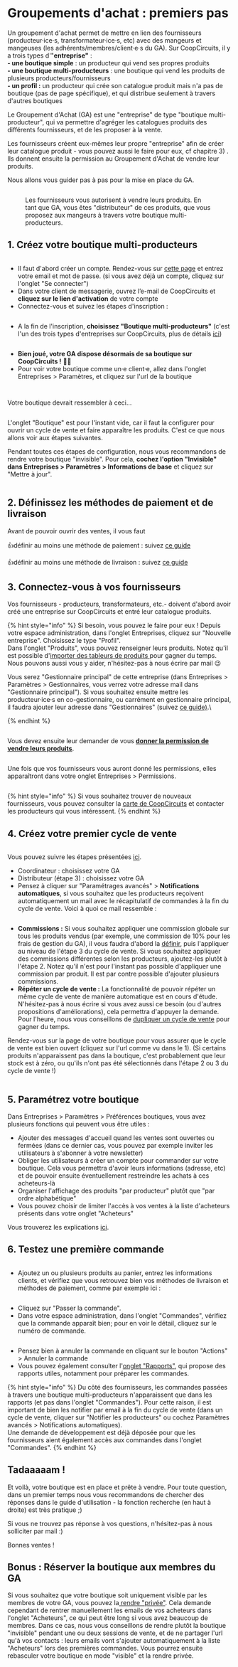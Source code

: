 # Groupements d'achat : premiers pas

Un groupement d'achat permet de mettre en lien des fournisseurs (producteur·ice·s, transformateur·ice·s, etc) avec des mangeurs et mangeuses (les adhérents/membres/client·e·s du GA). Sur CoopCircuits, il y a trois types d'"**entreprise"** :\
**- une boutique simple** : un producteur qui vend ses propres produits\
**- une boutique multi-producteurs** : une boutique qui vend les produits de plusieurs producteurs/fournisseurs\
**- un profil :** un producteur qui crée son catalogue produit mais n'a pas de boutique (pas de page spécifique), et qui distribue seulement à travers d'autres boutiques

Le Groupement d'Achat (GA) est une "entreprise" de type "boutique multi-producteur", qui va permettre d'agréger les catalogues produits des différents fournisseurs, et de les proposer à la vente.

Les fournisseurs créent eux-mêmes leur propre "entreprise" afin de créer leur catalogue produit -  vous pouvez aussi le faire pour eux, cf chapitre 3) . Ils donnent ensuite la permission au Groupement d'Achat de vendre leur produits.&#x20;

Nous allons vous guider pas à pas pour la mise en place du GA.

<figure><img src="../.gitbook/assets/schéma GA.png" alt=""><figcaption><p>Les fournisseurs vous autorisent à vendre leurs produits. En tant que GA, vous êtes "distributeur" de ces produits, que vous proposez aux mangeurs à travers votre boutique multi-producteurs.</p></figcaption></figure>



## 1. Créez votre boutique multi-producteurs

<figure><img src="../.gitbook/assets/schéma GA - uniquement GA.png" alt=""><figcaption></figcaption></figure>

* Il faut d'abord créer un compte. Rendez-vous sur [cette page](https://coopcircuits.fr/register/auth?after\_login=%2Fregister#/signup) et entrez votre email et mot de passe. (si vous avez déjà un compte, cliquez sur l'onglet "Se connecter")
* Dans votre client de messagerie, ouvrez l’e-mail de CoopCircuits et **cliquez sur le lien d'activation** de votre compte
* Connectez-vous et suivez les étapes d'inscription :

<figure><img src="../.gitbook/assets/Screen Shot 2022-09-20 at 10.45.21.png" alt=""><figcaption></figcaption></figure>

* A la fin de l'inscription, **choisissez "Boutique multi-producteurs"** (c'est l'un des trois types d'entreprises sur CoopCircuits, plus de détails [ici](https://guide.openfoodnetwork.org/v/fr/basic-features/enterprise-profile/package-types))

<figure><img src="../.gitbook/assets/Screen Shot 2022-09-20 at 10.47.15.png" alt=""><figcaption></figcaption></figure>

* **Bien joué, votre GA dispose désormais de sa boutique sur CoopCircuits !** 🎉🥂
* Pour voir votre boutique comme un·e client·e, allez dans l'onglet Entreprises > Paramètres, et cliquez sur l'url de la boutique&#x20;



<figure><img src="../.gitbook/assets/Screen Shot 2022-09-20 at 10.50.05 (1).png" alt=""><figcaption></figcaption></figure>

<figure><img src="../.gitbook/assets/Screen Shot 2022-09-20 at 10.50.20.png" alt=""><figcaption></figcaption></figure>

Votre boutique devrait ressembler à ceci...&#x20;

<figure><img src="../.gitbook/assets/Screen Shot 2022-09-20 at 10.55.52.png" alt=""><figcaption></figcaption></figure>

L'onglet "Boutique" est pour l'instant vide, car il faut la configurer pour ouvrir un cycle de vente et faire apparaître les produits. C'est ce que nous allons voir aux étapes suivantes.

Pendant toutes ces étapes de configuration, nous vous recommandons de rendre votre boutique "invisible". Pour cela, **cochez l'option "Invisible" dans Entreprises > Paramètres > Informations de base** et cliquez sur "Mettre à jour".

<figure><img src="../.gitbook/assets/Screen Shot 2022-09-20 at 13.08.07.png" alt=""><figcaption></figcaption></figure>



## 2. Définissez les méthodes de paiement et de livraison

Avant de pouvoir ouvrir des ventes, il vous faut&#x20;

:thumbsup:définir au moins une méthode de paiement : suivez [ce guide ](https://guide.openfoodnetwork.org/v/fr/basic-features/shopfront/payment-methods)

:thumbsup:définir au moins une méthode de livraison : suivez [ce guide](https://guide.openfoodnetwork.org/v/fr/basic-features/shopfront/shipping-methods)&#x20;



## 3. Connectez-vous à vos fournisseurs

Vos fournisseurs - producteurs, transformateurs, etc.- doivent d'abord avoir créé une entreprise sur CoopCircuits et entré leur catalogue produits.&#x20;

{% hint style="info" %}
Si besoin, vous pouvez le faire pour eux ! Depuis votre espace administration, dans l'onglet Entreprises, cliquez sur "Nouvelle entreprise". Choisissez le type "Profil".\
Dans l'onglet "Produits", vous pouvez renseigner leurs produits. Notez qu'il est possible d'[importer des tableurs de produits ](https://guide.openfoodnetwork.org/v/fr/basic-features/products/product-and-inventory-import?q=import)pour gagner du temps. Nous pouvons aussi vous y aider, n'hésitez-pas à nous écrire par mail 😉

Vous serez "Gestionnaire principal" de cette entreprise (dans Entreprises > Paramètres > Gestionnaires, vous verrez votre adresse mail dans "Gestionnaire principal"). Si vous souhaitez ensuite mettre les producteur·ice·s en co-gestionnaire, ou carrément en gestionnaire principal, il faudra ajouter leur adresse dans "Gestionnaires" (suivez [ce guide)](https://openfoodfrance1.od2.vtiger.com/shorturl.php?id=6352b3cc93df32.98448770\&fromcrm=1).\

{% endhint %}

<figure><img src="../.gitbook/assets/schéma GA - fournisseurs.png" alt=""><figcaption></figcaption></figure>



Vous devez ensuite leur demander de vous [**donner la permission de vendre leurs produits**](https://guide.openfoodnetwork.org/v/fr/basic-features/enterprise-profile/enterprise-to-enterprise-permissions-e2es#les-differentes-permissions).

<figure><img src="../.gitbook/assets/schéma GA-sans mangeurs.png" alt=""><figcaption></figcaption></figure>

Une fois que vos fournisseurs vous auront donné les permissions, elles apparaîtront dans votre onglet Entreprises > Permissions.

<figure><img src="../.gitbook/assets/Screen Shot 2022-09-20 at 12.57.36.png" alt=""><figcaption></figcaption></figure>

{% hint style="info" %}
Si vous souhaitez trouver de nouveaux fournisseurs, vous pouvez consulter la [carte de CoopCircuits](https://coopcircuits.fr/map) et contacter les producteurs qui vous intéressent.
{% endhint %}



## 4. Créez votre premier cycle de vente

<figure><img src="../.gitbook/assets/schéma GA-sans mangeurs with fruit.png" alt=""><figcaption></figcaption></figure>

Vous pouvez suivre les étapes présentées [ici](https://guide.openfoodnetwork.org/v/fr/basic-features/shopfront/order-cycle/order-cycles-for-hubs).

* Coordinateur : choisissez votre GA
* Distributeur (étape 3) : choisissez votre GA
* Pensez à cliquer sur "Paramétrages avancés" > **Notifications automatiques**, si vous souhaitez que les producteurs reçoivent automatiquement un mail avec le récapitulatif de commandes à la fin du cycle de vente. Voici à quoi ce mail ressemble :&#x20;

<figure><img src="../.gitbook/assets/Screen Shot 2022-09-20 at 13.56.06.png" alt=""><figcaption></figcaption></figure>

* **Commissions :** Si vous souhaitez appliquer une commission globale sur tous les produits vendus (par exemple, une commission de 10% pour les frais de gestion du GA), il vous faudra d'abord la [définir](https://guide.openfoodnetwork.org/v/fr/basic-features/shopfront/enterprise-fees), puis l'appliquer au niveau de l'étape 3 du cycle de vente. Si vous souhaitez appliquer des commissions différentes selon les producteurs, ajoutez-les plutôt à l'étape 2. Notez qu'il n'est pour l'instant pas possible d'appliquer une commission par produit. Il est par contre possible d'ajouter plusieurs commissions.
* **Répéter un cycle de vente :** La fonctionnalité de pouvoir répéter un même cycle de vente de manière automatique est en cours d'étude. N'hésitez-pas à nous écrire si vous avez aussi ce besoin (ou d'autres propositions d'améliorations), cela permettra d'appuyer la demande. Pour l'heure, nous vous conseillons de [dupliquer un cycle de vente](https://guide.openfoodnetwork.org/v/fr/basic-features/shopfront/order-cycle/order-cycles-for-hubs#4.-liste-des-cycles-de-vente) pour gagner du temps.

Rendez-vous sur la page de votre boutique pour vous assurer que le cycle de vente est bien ouvert (cliquez sur l'url comme vu dans le 1). (Si certains produits n'apparaissent pas dans la boutique, c'est probablement que leur stock est à zéro, ou qu'ils n'ont pas été sélectionnés dans l'étape 2 ou 3 du cycle de vente !)

<figure><img src="../.gitbook/assets/Screen Shot 2022-09-20 at 13.54.38.png" alt=""><figcaption></figcaption></figure>

## 5. Paramétrez votre boutique

Dans Entreprises > Paramètres > Préférences boutiques, vous avez plusieurs fonctions qui peuvent vous être utiles :

* Ajouter des messages d'accueil quand les ventes sont ouvertes ou fermées (dans ce dernier cas, vous pouvez par exemple inviter les utilisateurs à s'abonner à votre newsletter)
* Obliger les utilisateurs à créer un compte pour commander sur votre boutique. Cela vous permettra d'avoir leurs informations (adresse, etc) et de pouvoir ensuite éventuellement restreindre les achats à ces acheteurs-là
* Organiser l'affichage des produits "par producteur" plutôt que "par ordre alphabétique"
* Vous pouvez choisir de limiter l'accès à vos ventes à la liste d'acheteurs présents dans votre onglet "Acheteurs"

Vous trouverez les explications [ici](https://guide.openfoodnetwork.org/v/fr/basic-features/enterprise-profile/enterprise-settings#preferences-boutique).

## 6. Testez une première commande

<figure><img src="../.gitbook/assets/schéma GA.png" alt=""><figcaption></figcaption></figure>

* Ajoutez un ou plusieurs produits au panier, entrez les informations clients, et vérifiez que vous retrouvez bien vos méthodes de livraison et méthodes de paiement, comme par exemple ici : &#x20;

<figure><img src="../.gitbook/assets/Screen Shot 2022-09-20 at 13.14.51.png" alt=""><figcaption></figcaption></figure>

* Cliquez sur "Passer la commande".&#x20;
* Dans votre espace administration, dans l'onglet "Commandes", vérifiez que la commande apparaît bien; pour en voir le détail, cliquez sur le numéro de commande.

<figure><img src="../.gitbook/assets/Screen Shot 2022-09-20 at 13.16.20.png" alt=""><figcaption></figcaption></figure>

* Pensez bien à annuler la commande en cliquant sur le bouton "Actions" > Annuler la commande&#x20;
* Vous pouvez également consulter l'[onglet "Rapports"](https://guide.openfoodnetwork.org/v/fr/basic-features/reports?q=rapports), qui propose des rapports utiles, notamment pour préparer les commandes.&#x20;

{% hint style="info" %}
Du côté des fournisseurs, les commandes passées à travers une boutique multi-producteurs n'apparaissent que dans les rapports (et pas dans l'onglet "Commandes"). Pour cette raison, il est important de bien les notifier par email à la fin du cycle de vente (dans un cycle de vente, cliquer sur "Notifier les producteurs" ou cochez Paramètres avancés > Notifications automatiques). \
Une demande de développement est déjà déposée pour que les fournisseurs aient également accès aux commandes dans l'onglet "Commandes".
{% endhint %}



## Tadaaaaam !&#x20;

Et voilà, votre boutique est en place et prête à vendre. Pour toute question, dans un premier temps nous vous recommandons de chercher des réponses dans le guide d'utilisation - la fonction recherche (en haut à droite) est très pratique ;)

Si vous ne trouvez pas réponse à vos questions, n'hésitez-pas à nous solliciter par mail :)

Bonnes ventes !



## Bonus : Réserver la boutique aux membres du GA

Si vous souhaitez que votre boutique soit uniquement visible par les membres de votre GA, vous pouvez la[ rendre "privée"](https://guide.openfoodnetwork.org/v/fr/basic-features/shopfront/private-shopfront#limiter-lacces-a-votre-boutique-a-votre-liste-dacheteurs). Cela demande cependant de rentrer manuellement les emails de vos acheteurs dans l'onglet "Acheteurs", ce qui peut être long si vous avez beaucoup de membres. Dans ce cas, nous vous conseillons de rendre plutôt la boutique "invisible" pendant une ou deux sessions de vente, et de ne partager l'url qu'à vos contacts : leurs emails vont s'ajouter automatiquement à la liste "Acheteurs" lors des premières commandes. Vous pourrez ensuite rebasculer votre boutique en mode "visible" et la rendre privée.









